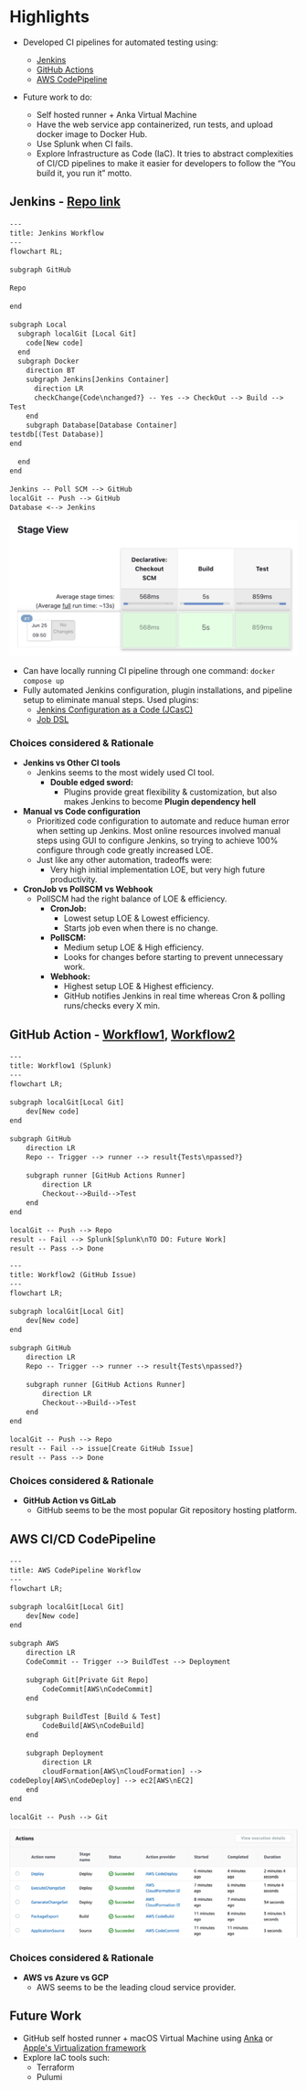 
# Highlights

* Developed CI pipelines for automated testing using:
  * [Jenkins](#jenkins---repo-link)
  * [GitHub Actions](#github-action---workflow1-workflow2)
  * [AWS CodePipeline](#aws-cicd-codepipeline)

* Future work to do:
  * Self hosted runner + Anka Virtual Machine
  * Have the web service app containerized, run tests, and upload docker image to Docker Hub.
  * Use Splunk when CI fails.
  * Explore Infrastructure as Code (IaC). It tries to abstract complexities of CI/CD pipelines to make it easier for developers to follow the “You build it, you run it” motto.

## Jenkins - [Repo link](https://github.com/hanjustin/Poll-Web)

```mermaid
---
title: Jenkins Workflow
---
flowchart RL;

subgraph GitHub

Repo

end

subgraph Local
  subgraph localGit [Local Git]
    code[New code]
  end
  subgraph Docker
    direction BT
    subgraph Jenkins[Jenkins Container]
      direction LR
      checkChange{Code\nchanged?} -- Yes --> CheckOut --> Build --> Test
    end
    subgraph Database[Database Container]
testdb[(Test Database)]
end
    
  end
end

Jenkins -- Poll SCM --> GitHub
localGit -- Push --> GitHub
Database <--> Jenkins
```

![JenkinsHistory](/Screenshot/JenkinsHistory.png)

* Can have locally running CI pipeline through one command: `docker compose up`
* Fully automated Jenkins configuration, plugin installations, and pipeline setup to eliminate manual steps. Used plugins:
    * [Jenkins Configuration as a Code (JCasC)](https://www.jenkins.io/projects/jcasc/)
    * [Job DSL](https://plugins.jenkins.io/job-dsl/)

### Choices considered & Rationale
* **Jenkins vs Other CI tools**
    - Jenkins seems to the most widely used CI tool.
      - **Double edged sword:**
        - Plugins provide great flexibility & customization, but also makes Jenkins to become **Plugin dependency hell**
* **Manual vs Code configuration**
  - Prioritized code configuration to automate and reduce human error when setting up Jenkins. Most online resources involved manual steps using GUI to configure Jenkins, so trying to achieve 100% configure through code greatly increased LOE.
  - Just like any other automation, tradeoffs were:
      - Very high initial implementation LOE, but very high future productivity.
* **CronJob vs PollSCM vs Webhook**
  - PollSCM had the right balance of LOE & efficiency.
    - **CronJob:**
        - Lowest setup LOE & Lowest efficiency.
        - Starts job even when there is no change.
    - **PollSCM:**
        - Medium setup LOE & High efficiency.
        - Looks for changes before starting to prevent unnecessary work.
    - **Webhook:** <br>
        - Highest setup LOE & Highest efficiency.
        - GitHub notifies Jenkins in real time whereas Cron & polling runs/checks every X min.

## GitHub Action - [Workflow1](https://github.com/hanjustin/AcronymsWiki), [Workflow2](https://github.com/hanjustin/XCTestMashup)

```mermaid
---
title: Workflow1 (Splunk)
---
flowchart LR;

subgraph localGit[Local Git]
    dev[New code]
end

subgraph GitHub
    direction LR
    Repo -- Trigger --> runner --> result{Tests\npassed?}

    subgraph runner [GitHub Actions Runner]
        direction LR
        Checkout-->Build-->Test
    end
end

localGit -- Push --> Repo
result -- Fail --> Splunk[Splunk\nTO DO: Future Work]
result -- Pass --> Done
```

```mermaid
---
title: Workflow2 (GitHub Issue)
---
flowchart LR;

subgraph localGit[Local Git]
    dev[New code]
end

subgraph GitHub
    direction LR
    Repo -- Trigger --> runner --> result{Tests\npassed?}

    subgraph runner [GitHub Actions Runner]
        direction LR
        Checkout-->Build-->Test
    end
end

localGit -- Push --> Repo
result -- Fail --> issue[Create GitHub Issue]
result -- Pass --> Done
```

### Choices considered & Rationale
* **GitHub Action vs GitLab**
  - GitHub seems to be the most popular Git repository hosting platform.

## AWS CI/CD CodePipeline

```mermaid
---
title: AWS CodePipeline Workflow
---
flowchart LR;

subgraph localGit[Local Git]
    dev[New code]
end

subgraph AWS
    direction LR
    CodeCommit -- Trigger --> BuildTest --> Deployment

    subgraph Git[Private Git Repo]
        CodeCommit[AWS\nCodeCommit]
    end

    subgraph BuildTest [Build & Test]
        CodeBuild[AWS\nCodeBuild]
    end

    subgraph Deployment
        direction LR
        cloudFormation[AWS\nCloudFormation] --> codeDeploy[AWS\nCodeDeploy] --> ec2[AWS\nEC2]
    end
end

localGit -- Push --> Git

```

![CodePipelineHistory](/Screenshot/CodePipelineHistory.png)

### Choices considered & Rationale
* **AWS vs Azure vs GCP**
  - AWS seems to be the leading cloud service provider.

## Future Work

* GitHub self hosted runner + macOS Virtual Machine using [Anka](https://veertu.com/anka-build/) or [Apple's Virtualization framework](https://developer.apple.com/documentation/virtualization)
* Explore IaC tools such:
    * Terraform
    * Pulumi


